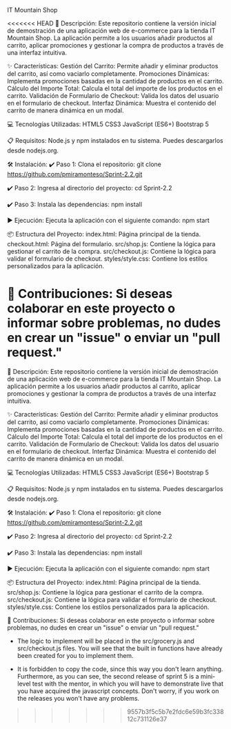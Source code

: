 IT Mountain Shop

<<<<<<< HEAD
📄 Descripción: Este repositorio contiene la versión inicial de demostración de una aplicación web de e-commerce para la tienda IT Mountain Shop. La aplicación permite a los usuarios añadir productos al carrito, aplicar promociones y gestionar la compra de productos a través de una interfaz intuitiva.

✨ Características: Gestión del Carrito: Permite añadir y eliminar productos del carrito, así como vaciarlo completamente. Promociones Dinámicas: Implementa promociones basadas en la cantidad de productos en el carrito. Cálculo del Importe Total: Calcula el total del importe de los productos en el carrito. Validación de Formulario de Checkout: Valida los datos del usuario en el formulario de checkout. Interfaz Dinámica: Muestra el contenido del carrito de manera dinámica en un modal.

💻 Tecnologías Utilizadas: HTML5 CSS3 JavaScript (ES6+) Bootstrap 5

📋 Requisitos: Node.js y npm instalados en tu sistema. Puedes descargarlos desde nodejs.org.

🛠️ Instalación:
✔️ Paso 1: Clona el repositorio: git clone https://github.com/pmiramonteso/Sprint-2.2.git

✔️ Paso 2: Ingresa al directorio del proyecto: cd Sprint-2.2

✔️ Paso 3: Instala las dependencias: npm install

▶️ Ejecución: Ejecuta la aplicación con el siguiente comando: npm start

📦 Estructura del Proyecto:
index.html: Página principal de la tienda.
checkout.html: Página del formulario.
src/shop.js: Contiene la lógica para gestionar el carrito de la compra. 
src/checkout.js: Contiene la lógica para validar el formulario de checkout. 
styles/style.css: Contiene los estilos personalizados para la aplicación.

🤝 Contribuciones: Si deseas colaborar en este proyecto o informar sobre problemas, no dudes en crear un "issue" o enviar un "pull request."
=======
📄 Descripción:
Este repositorio contiene la versión inicial de demostración de una aplicación web de e-commerce para la tienda IT Mountain Shop. La aplicación permite a los usuarios añadir productos al carrito, aplicar promociones y gestionar la compra de productos a través de una interfaz intuitiva.

✨ Características:
Gestión del Carrito: Permite añadir y eliminar productos del carrito, así como vaciarlo completamente.
Promociones Dinámicas: Implementa promociones basadas en la cantidad de productos en el carrito.
Cálculo del Importe Total: Calcula el total del importe de los productos en el carrito.
Validación de Formulario de Checkout: Valida los datos del usuario en el formulario de checkout.
Interfaz Dinámica: Muestra el contenido del carrito de manera dinámica en un modal.

💻 Tecnologías Utilizadas:
HTML5
CSS3
JavaScript (ES6+)
Bootstrap 5

📋 Requisitos:
Node.js y npm instalados en tu sistema. Puedes descargarlos desde nodejs.org.

🛠️ Instalación:
✔️ Paso 1: Clona el repositorio:
git clone https://github.com/pmiramonteso/Sprint-2.2.git

✔️ Paso 2: Ingresa al directorio del proyecto:
cd Sprint-2.2

✔️ Paso 3: Instala las dependencias:
npm install

▶️ Ejecución:
Ejecuta la aplicación con el siguiente comando:
npm start

📦 Estructura del Proyecto:
index.html: Página principal de la tienda.
src/shop.js: Contiene la lógica para gestionar el carrito de la compra.
src/checkout.js: Contiene la lógica para validar el formulario de checkout.
styles/style.css: Contiene los estilos personalizados para la aplicación.

🤝 Contribuciones:
Si deseas colaborar en este proyecto o informar sobre problemas, no dudes en crear un "issue" o enviar un "pull request."


- The logic to implement will be placed in the src/grocery.js and src/checkout.js files. You will see that the built in functions have already been created for you to implement them.

- It is forbidden to copy the code, since this way you don't learn anything. Furthermore, as you can see, the second release of sprint 5 is a mini-level test with the mentor, in which you will have to demonstrate live that you have acquired the javascript concepts. Don't worry, if you work on the releases you won't have any problems.
>>>>>>> 9557b3f5c5b7e2fdc6e59b3fc33812c731126e37
